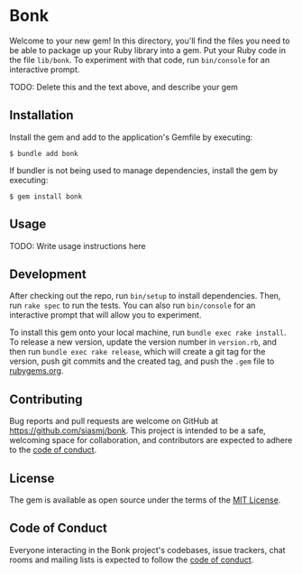 # Bonk

Welcome to your new gem! In this directory, you'll find the files you need to be able to package up your Ruby library into a gem. Put your Ruby code in the file `lib/bonk`. To experiment with that code, run `bin/console` for an interactive prompt.

TODO: Delete this and the text above, and describe your gem

## Installation

Install the gem and add to the application's Gemfile by executing:

    $ bundle add bonk

If bundler is not being used to manage dependencies, install the gem by executing:

    $ gem install bonk

## Usage

TODO: Write usage instructions here

## Development

After checking out the repo, run `bin/setup` to install dependencies. Then, run `rake spec` to run the tests. You can also run `bin/console` for an interactive prompt that will allow you to experiment.

To install this gem onto your local machine, run `bundle exec rake install`. To release a new version, update the version number in `version.rb`, and then run `bundle exec rake release`, which will create a git tag for the version, push git commits and the created tag, and push the `.gem` file to [rubygems.org](https://rubygems.org).

## Contributing

Bug reports and pull requests are welcome on GitHub at https://github.com/siasmj/bonk. This project is intended to be a safe, welcoming space for collaboration, and contributors are expected to adhere to the [code of conduct](https://github.com/siasmj/bonk/blob/master/CODE_OF_CONDUCT.md).

## License

The gem is available as open source under the terms of the [MIT License](https://opensource.org/licenses/MIT).

## Code of Conduct

Everyone interacting in the Bonk project's codebases, issue trackers, chat rooms and mailing lists is expected to follow the [code of conduct](https://github.com/siasmj/bonk/blob/master/CODE_OF_CONDUCT.md).
